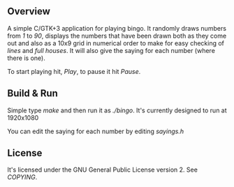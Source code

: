 ## Overview

A simple C/GTK+3 application for playing bingo. It randomly draws numbers
from *1* to *90*, displays the numbers that have been drawn both as they come
out and also as a 10x9 grid in numerical order to make for easy checking of
*lines* and *full houses*. It will also give the saying for each number
(where there is one).

To start playing hit, *Play*, to pause it hit *Pause*.

## Build & Run

Simple type *make* and then run it as *./bingo*. It's currently designed to
run at 1920x1080

You can edit the saying for each number by editing *sayings.h*

## License

It's licensed under the GNU General Public License version 2. See *COPYING*.
